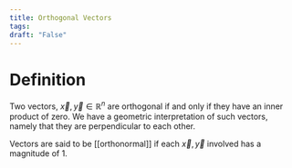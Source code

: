 ```yaml
---
title: Orthogonal Vectors
tags:
draft: "False"
---
```

# Definition
Two vectors, $\vec{x},\vec{y} \in \mathbb{R}^n$ are orthogonal if and only if they have an inner product of zero. We have a geometric interpretation of such vectors, namely that they are perpendicular to each other. 

Vectors are said to be [[orthonormal]] if each $\vec{x},\vec{y}$ involved has a magnitude of 1. 